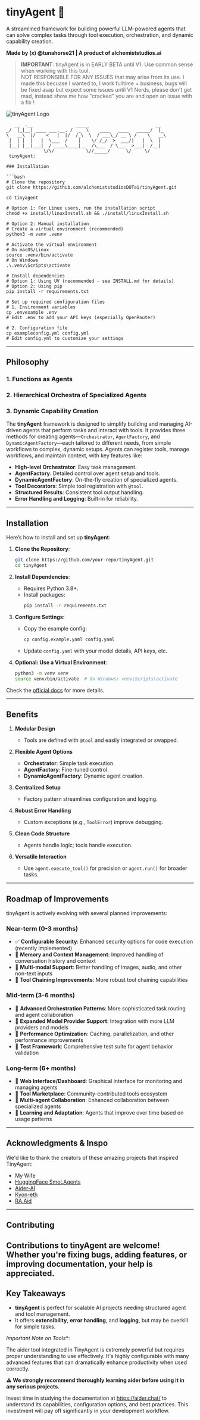 # tinyAgent 🤖

A streamlined framework for building powerful LLM-powered agents that can solve complex tasks through tool execution, orchestration, and dynamic capability creation.

**Made by (x) @tunahorse21 | A product of alchemiststudios.ai**

> **IMPORTANT**: tinyAgent is in EARLY BETA until V1. Use common sense when working with this tool.  
> NOT RESPONSIBLE FOR ANY ISSUES that may arise from its use.
> I made this becuase I wanted to, I work fulltime + business, bugs will be fixed asap but expect some issues until V1
> Nerds, please don't get mad, instead show me how "cracked" you are and open an issue with a fix ! 

![tinyAgent Logo](tintAgentLogo.png)

```
   __  .__                _____                         __   
_/  |_|__| ____ ___.__. /  _  \    ____   ____   _____/  |_ 
\   __\  |/    <   |  |/  /_\  \  / ___\_/ __ \ /    \   __\
 |  | |  |   |  \___  /    |    \/ /_/  >  ___/|   |  \  |  
 |__| |__|___|  / ____\____|__  /\___  / \___  >___|  /__|  
              \/\/            \//_____/      \/     \/      
 tinyAgent: 

### Installation

```bash
# Clone the repository
git clone https://github.com/alchemiststudiosDOTai/tinyAgent.git

cd tinyagent

# Option 1: For Linux users, run the installation script
chmod +x install/linuxInstall.sh && ./install/linuxInstall.sh

# Option 2: Manual installation
# Create a virtual environment (recommended)
python3 -m venv .venv

# Activate the virtual environment
# On macOS/Linux
source .venv/bin/activate
# On Windows
.\.venv\Scripts\activate

# Install dependencies
# Option 1: Using UV (recommended - see INSTALL.md for details)
# Option 2: Using pip
pip install -r requirements.txt

# Set up required configuration files
# 1. Environment variables
cp .envexample .env
# Edit .env to add your API keys (especially OpenRouter)

# 2. Configuration file
cp exampleconfig.yml config.yml
# Edit config.yml to customize your settings
```
---
## Philosophy
### 1. Functions as Agents
### 2. Hierarchical Orchestra of Specialized Agents
### 3. Dynamic Capability Creation

The **tinyAgent** framework is designed to simplify building and managing AI-driven agents that perform tasks and interact with tools. It provides three methods for creating agents—`Orchestrator`, `AgentFactory`, and `DynamicAgentFactory`—each tailored to different needs, from simple workflows to complex, dynamic setups. Agents can register tools, manage workflows, and maintain context, with key features like:

- **High-level Orchestrator**: Easy task management.
- **AgentFactory**: Detailed control over agent setup and tools.
- **DynamicAgentFactory**: On-the-fly creation of specialized agents.
- **Tool Decorators**: Simple tool registration with `@tool`.
- **Structured Results**: Consistent tool output handling.
- **Error Handling and Logging**: Built-in for reliability.

---

## Installation

Here’s how to install and set up **tinyAgent**:

1. **Clone the Repository**:
   ```bash
   git clone https://github.com/your-repo/tinyAgent.git
   cd tinyAgent
   ```

2. **Install Dependencies**:
   - Requires Python 3.8+.
   - Install packages:
     ```bash
     pip install -r requirements.txt
     ```

3. **Configure Settings**:
   - Copy the example config:
     ```bash
     cp config.example.yaml config.yaml
     ```
   - Update `config.yaml` with your model details, API keys, etc.

4. **Optional: Use a Virtual Environment**:
   ```bash
   python3 -m venv venv
   source venv/bin/activate  # On Windows: venv\Scripts\activate
   ```

Check the [official docs](https://github.com/your-repo/tinyAgent/blob/main/docs/installation.md) for more details.

---

## Benefits

1. **Modular Design**  
   - Tools are defined with `@tool` and easily integrated or swapped.

2. **Flexible Agent Options**  
   - **Orchestrator**: Simple task execution.  
   - **AgentFactory**: Fine-tuned control.  
   - **DynamicAgentFactory**: Dynamic agent creation.

3. **Centralized Setup**  
   - Factory pattern streamlines configuration and logging.

4. **Robust Error Handling**  
   - Custom exceptions (e.g., `ToolError`) improve debugging.

5. **Clean Code Structure**  
   - Agents handle logic; tools handle execution.

6. **Versatile Interaction**  
   - Use `agent.execute_tool()` for precision or `agent.run()` for broader tasks.


---
## Roadmap of Improvements

tinyAgent is actively evolving with several planned improvements:

### Near-term (0-3 months)
- ✅ **Configurable Security**: Enhanced security options for code execution (recently implemented)
- 🔄 **Memory and Context Management**: Improved handling of conversation history and context
- 🔄 **Multi-modal Support**: Better handling of images, audio, and other non-text inputs
- 🔄 **Tool Chaining Improvements**: More robust tool chaining capabilities

### Mid-term (3-6 months)
- 📝 **Advanced Orchestration Patterns**: More sophisticated task routing and agent collaboration
- 📝 **Expanded Model Provider Support**: Integration with more LLM providers and models
- 📝 **Performance Optimization**: Caching, parallelization, and other performance improvements
- 📝 **Test Framework**: Comprehensive test suite for agent behavior validation

### Long-term (6+ months)
- 🔮 **Web Interface/Dashboard**: Graphical interface for monitoring and managing agents
- 🔮 **Tool Marketplace**: Community-contributed tools ecosystem
- 🔮 **Multi-agent Collaboration**: Enhanced collaboration between specialized agents
- 🔮 **Learning and Adaptation**: Agents that improve over time based on usage patterns

---
## Acknowledgments & Inspo
We'd like to thank the creators of these amazing projects that inspired TinyAgent:
- My Wife
- [HuggingFace SmoLAgents](https://github.com/huggingface/smolagents)
- [Aider-AI](https://github.com/Aider-AI/aider)
- [Kyon-eth](https://github.com/kyon-eth)
- [RA.Aid](https://github.com/ai-christianson/RA.Aid)
---
## Contributing

Contributions to tinyAgent are welcome! Whether you're fixing bugs, adding features, or improving documentation, your help is appreciated.
---
## Key Takeaways

- **tinyAgent** is perfect for scalable AI projects needing structured agent and tool management.
- It offers **extensibility**, **error handling**, and **logging**, but may be overkill for simple tasks.

*Important Note on Tools**: 

The aider tool integrated in TinyAgent is extremely powerful but requires proper understanding to use effectively. It's highly configurable with many advanced features that can dramatically enhance productivity when used correctly.

**⚠️ We strongly recommend thoroughly learning aider before using it in any serious projects.** 

Invest time in studying the documentation at https://aider.chat/ to understand its capabilities, configuration options, and best practices. This investment will pay off significantly in your development workflow.


